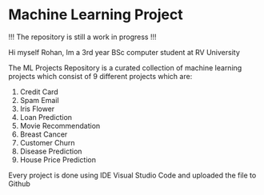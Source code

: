 # Machine Learning Project

!!! The repository is still a work in progress !!!

Hi myself Rohan, Im a 3rd year BSc computer student at RV University

The ML Projects Repository is a curated collection of machine learning projects which consist of 9 different projects which are:
1. Credit Card
2. Spam Email
3. Iris Flower
4. Loan Prediction
5. Movie Recommendation
6. Breast Cancer
7. Customer Churn
8. Disease Prediction
9. House Price Prediction

Every project is done using IDE Visual Studio Code and uploaded the file to Github

